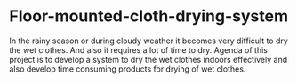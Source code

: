 # Floor-mounted-cloth-drying-system
In the rainy season or during cloudy weather it becomes very difficult to dry the wet clothes. And also it requires a lot of time to dry. Agenda of this project is to develop a system to dry the wet clothes indoors effectively and also develop time consuming products for drying of wet clothes.
